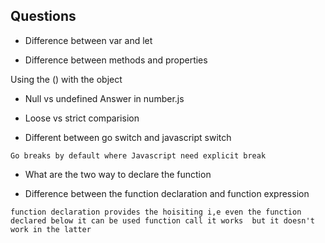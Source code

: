 ## Questions

- Difference between var and let   

- Difference between  methods and properties

Using the () with the object 

- Null vs undefined 
  Answer in number.js

- Loose vs strict comparision

- Different between go switch and javascript switch 

```
Go breaks by default where Javascript need explicit break 
```

- What are the two way to declare the function

- Difference between the function declaration and function expression

```
function declaration provides the hoisiting i,e even the function declared below it can be used function call it works  but it doesn't work in the latter
```
